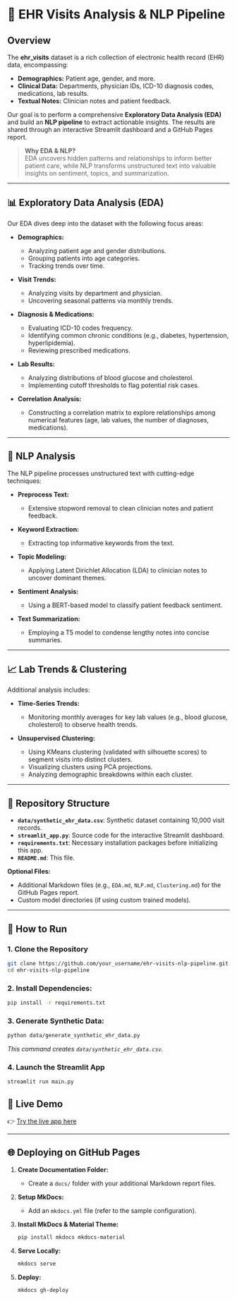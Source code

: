 # 🏥 EHR Visits Analysis & NLP Pipeline

## Overview
The **ehr_visits** dataset is a rich collection of electronic health record (EHR) data, encompassing:
- **Demographics:** Patient age, gender, and more.
- **Clinical Data:** Departments, physician IDs, ICD-10 diagnosis codes, medications, lab results.
- **Textual Notes:** Clinician notes and patient feedback.

Our goal is to perform a comprehensive **Exploratory Data Analysis (EDA)** and build an **NLP pipeline** to extract actionable insights. The results are shared through an interactive Streamlit dashboard and a GitHub Pages report.

> **Why EDA & NLP?**  
> EDA uncovers hidden patterns and relationships to inform better patient care, while NLP transforms unstructured text into valuable insights on sentiment, topics, and summarization.

---

## 📊 Exploratory Data Analysis (EDA)
Our EDA dives deep into the dataset with the following focus areas:

- **Demographics:**  
  - Analyzing patient age and gender distributions.
  - Grouping patients into age categories.
  - Tracking trends over time.

- **Visit Trends:**  
  - Analyzing visits by department and physician.
  - Uncovering seasonal patterns via monthly trends.

- **Diagnosis & Medications:**  
  - Evaluating ICD-10 codes frequency.
  - Identifying common chronic conditions (e.g., diabetes, hypertension, hyperlipidemia).
  - Reviewing prescribed medications.

- **Lab Results:**  
  - Analyzing distributions of blood glucose and cholesterol.
  - Implementing cutoff thresholds to flag potential risk cases.

- **Correlation Analysis:**  
  - Constructing a correlation matrix to explore relationships among numerical features (age, lab values, the number of diagnoses, medications).

---

## 🧠 NLP Analysis
The NLP pipeline processes unstructured text with cutting-edge techniques:

- **Preprocess Text:**  
  - Extensive stopword removal to clean clinician notes and patient feedback.

- **Keyword Extraction:**  
  - Extracting top informative keywords from the text.

- **Topic Modeling:**  
  - Applying Latent Dirichlet Allocation (LDA) to clinician notes to uncover dominant themes.

- **Sentiment Analysis:**  
  - Using a BERT-based model to classify patient feedback sentiment.

- **Text Summarization:**  
  - Employing a T5 model to condense lengthy notes into concise summaries.

---

## 📈 Lab Trends & Clustering
Additional analysis includes:

- **Time-Series Trends:**  
  - Monitoring monthly averages for key lab values (e.g., blood glucose, cholesterol) to observe health trends.

- **Unsupervised Clustering:**  
  - Using KMeans clustering (validated with silhouette scores) to segment visits into distinct clusters.
  - Visualizing clusters using PCA projections.
  - Analyzing demographic breakdowns within each cluster.

---

## 📁 Repository Structure
- **`data/synthetic_ehr_data.csv`**: Synthetic dataset containing 10,000 visit records.
- **`streamlit_app.py`**: Source code for the interactive Streamlit dashboard.
- **`requirements.txt`**: Necessary installation packages before initializing this app.
- **`README.md`**: This file.

**Optional Files:**
- Additional Markdown files (e.g., `EDA.md`, `NLP.md`, `Clustering.md`) for the GitHub Pages report.
- Custom model directories (if using custom trained models).

---

## 🚀 How to Run

### 1. Clone the Repository
```bash
git clone https://github.com/your_username/ehr-visits-nlp-pipeline.git
cd ehr-visits-nlp-pipeline
```

### 2. **Install Dependencies:**
   ```bash
   pip install -r requirements.txt
   ```

### 3. **Generate Synthetic Data:**
   ```bash
   python data/generate_synthetic_ehr_data.py
   ```
   *This command creates `data/synthetic_ehr_data.csv`.*

### 4. Launch the Streamlit App
```bash
streamlit run main.py
```

## 🔗 Live Demo

👉 [Try the live app here](https://ehr-visits-nlp-pipeline-nwstsqsytx9abjoe7tpjus.streamlit.app/)

---

## 🌐 Deploying on GitHub Pages

1. **Create Documentation Folder:**  
   - Create a `docs/` folder with your additional Markdown report files.

2. **Setup MkDocs:**  
   - Add an `mkdocs.yml` file (refer to the sample configuration).

3. **Install MkDocs & Material Theme:**
   ```bash
   pip install mkdocs mkdocs-material
   ```

4. **Serve Locally:**
   ```bash
   mkdocs serve
   ```

5. **Deploy:**
   ```bash
   mkdocs gh-deploy
   ```
